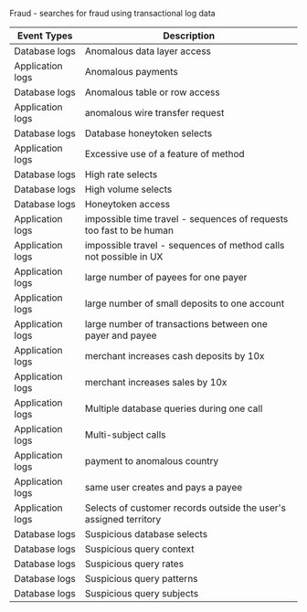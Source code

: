 Fraud - searches for fraud using transactional log data

| Event Types      | Description                                                         |
|------------------|---------------------------------------------------------------------|
| Database logs    | Anomalous data layer access                                         |
| Application logs | Anomalous payments                                                  |
| Database logs    | Anomalous table or row access                                       |
| Application logs | anomalous wire transfer request                                     |
| Database logs    | Database honeytoken selects                                         |
| Application logs | Excessive use of a feature of method                                |
| Database logs    | High rate selects                                                   |
| Database logs    | High volume selects                                                 |
| Database logs    | Honeytoken access                                                   |
| Application logs | impossible time travel - sequences of requests too fast to be human |
| Application logs | impossible travel - sequences of method calls not possible in UX    |
| Application logs | large number of payees for one payer                                |
| Application logs | large number of small deposits to one account                       |
| Application logs | large number of transactions between one payer and payee            |
| Application logs | merchant increases cash deposits by 10x                             |
| Application logs | merchant increases sales by 10x                                     |
| Application logs | Multiple database queries during one call                           |
| Application logs | Multi-subject calls                                                 |
| Application logs | payment to anomalous country                                        |
| Application logs | same user creates and pays a payee                                  |
| Application logs | Selects of customer records outside the user's assigned territory   |
| Database logs    | Suspicious database selects                                         |
| Database logs    | Suspicious query context                                            |
| Database logs    | Suspicious query rates                                              |
| Database logs    | Suspicious query patterns                                           |
| Database logs    | Suspicious query subjects                                           |
